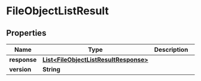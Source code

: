 
# FileObjectListResult

## Properties
Name | Type | Description | Notes
------------ | ------------- | ------------- | -------------
**response** | [**List&lt;FileObjectListResultResponse&gt;**](FileObjectListResultResponse.md) |  |  [optional]
**version** | **String** |  |  [optional]



